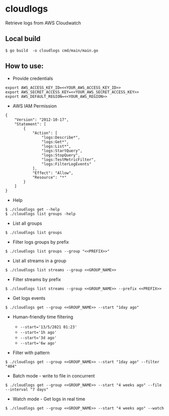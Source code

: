 # cloudlogs
Retrieve logs from AWS Cloudwatch

## Local build

```
$ go build  -o cloudlogs cmd/main/main.go
```

## How to use:

- Provide credentials

```
export AWS_ACCESS_KEY_ID=<<YOUR_AWS_ACCESS_KEY_ID>>
export AWS_SECRET_ACCESS_KEY=<<YOUR_AWS_SECRET_ACCESS_KEY>>
export AWS_DEFAULT_REGION=<<YOUR_AWS_REGION>>
```

- AWS IAM Permission
```
{
    "Version": "2012-10-17",
    "Statement": [
        {
            "Action": [
                "logs:Describe*",
                "logs:Get*",
                "logs:List*",
                "logs:StartQuery",
                "logs:StopQuery",
                "logs:TestMetricFilter",
                "logs:FilterLogEvents"
            ],
            "Effect": "Allow",
            "Resource": "*"
        }
    ]
}
```

- Help 
```
$ ./cloudlogs get --help
$ ./cloudlogs list groups -help
```

- List all groups

```
$ ./cloudlogs list groups
```

- Filter logs groups by prefix

```
$ ./cloudlogs list groups --group "<<PREFIX>>"
```

- List all streams in a group

```
$ ./cloudlogs list streams --group <<GROUP_NAME>>
```

- Filter streams by prefix

```
$ ./cloudlogs list streams --group <<GROUP_NAME>> --prefix <<PREFIX>>
```

- Get logs events

```
$ ./cloudlogs get --group <<GROUP_NAME>> --start "1day ago"
```

- Human-friendly time filtering

  - `--start='13/5/2021 01:23'`
  - `--start='1h ago'`
  - `--start='3d ago'`
  - `--start='6w ago'`

* Filter with pattern

```
$ ./cloudlogs get --group <<GROUP_NAME>> --start "1day ago" --filter "404"
```

- Batch mode - write to file in concurrent

```
$ ./cloudlogs get --group <<GROUP_NAME>> --start "4 weeks ago" --file --interval "7 days"
```

- Watch mode - Get logs in real time

```
$ ./cloudlogs get --group <<GROUP_NAME>> --start "4 weeks ago" --watch
```
